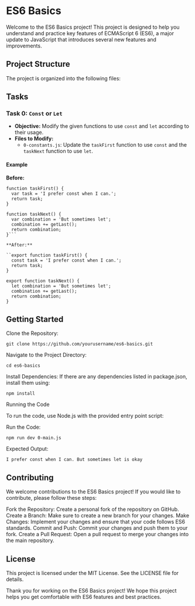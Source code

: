 # ES6 Basics

Welcome to the ES6 Basics project! This project is designed to help you understand and practice key features of ECMAScript 6 (ES6), a major update to JavaScript that introduces several new features and improvements.

## Project Structure

The project is organized into the following files:

## Tasks

### Task 0: `Const` or `Let`

- **Objective:** Modify the given functions to use `const` and `let` according to their usage.
- **Files to Modify:**
  - `0-constants.js`: Update the `taskFirst` function to use `const` and the `taskNext` function to use `let`.

#### Example

**Before:**

```
function taskFirst() {
  var task = 'I prefer const when I can.';
  return task;
}

function taskNext() {
  var combination = 'But sometimes let';
  combination += getLast();
  return combination;
}```

**After:**

``export function taskFirst() {
  const task = 'I prefer const when I can.';
  return task;
}

export function taskNext() {
  let combination = 'But sometimes let';
  combination += getLast();
  return combination;
}
```

## Getting Started

Clone the Repository:

`git clone https://github.com/yourusername/es6-basics.git`

Navigate to the Project Directory:

`cd es6-basics`

Install Dependencies: If there are any dependencies listed in package.json, install them using:

`npm install`

Running the Code

To run the code, use Node.js with the provided entry point script:

Run the Code:

`npm run dev 0-main.js`

Expected Output:

```I prefer const when I can. But sometimes let is okay```

## Contributing
We welcome contributions to the ES6 Basics project! If you would like to contribute, please follow these steps:

Fork the Repository: Create a personal fork of the repository on GitHub.
Create a Branch: Make sure to create a new branch for your changes.
Make Changes: Implement your changes and ensure that your code follows ES6 standards.
Commit and Push: Commit your changes and push them to your fork.
Create a Pull Request: Open a pull request to merge your changes into the main repository.

## License
This project is licensed under the MIT License. See the LICENSE file for details.

Thank you for working on the ES6 Basics project! We hope this project helps you get comfortable with ES6 features and best practices.

